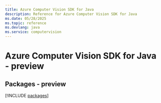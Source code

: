 ```yaml
---
title: Azure Computer Vision SDK for Java
description: Reference for Azure Computer Vision SDK for Java
ms.date: 05/28/2025
ms.topic: reference
ms.devlang: java
ms.service: computervision
---
```

# Azure Computer Vision SDK for Java - preview
## Packages - preview
[!INCLUDE [packages](computer-vision-index.md)]